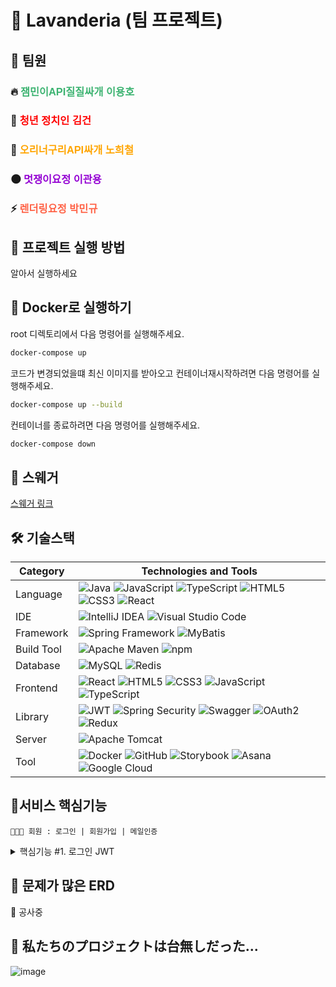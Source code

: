 # 🧺 Lavanderia (팀 프로젝트)

## 👥 팀원

### 🔥 <span style="color:#3CB371; font-family: 'Comic Sans MS', cursive, sans-serif;">잼민이API질질싸개 이용호</span>

### 🔫 <span style="color:#FF0000; font-family: 'Comic Sans MS', cursive, sans-serif;">청년 정치인 김건</span>

### 🌈 <span style="color:#FFA500; font-family: 'Comic Sans MS', cursive, sans-serif;">오리너구리API싸개 노희철</span>

### 🌑 <span style="color:#9400D3; font-family: 'Comic Sans MS', cursive, sans-serif;">멋쟁이요정 이관용</span>

### ⚡️ <span style="color:#FF6347; font-family: 'Comic Sans MS', cursive, sans-serif;">렌더링요정 박민규</span>

## 🚀 프로젝트 실행 방법

알아서 실행하세요

## 🐳 Docker로 실행하기

root 디렉토리에서 다음 명령어를 실행해주세요.

```bash
docker-compose up
```

코드가 변경되었을떄 최신 이미지를 받아오고 컨테이너재시작하려면 다음 명령어를 실행해주세요.

```bash
docker-compose up --build
```

컨테이너를 종료하려면 다음 명령어를 실행해주세요.

```bash
docker-compose down
```

## 🧬 스웨거

[스웨거 링크](http://localhost:8080/swagger-ui.html)

## 🛠️ 기술스택

| Category   | Technologies and Tools                                                                                                                                                                                                                                                                                                                                                                                                                                                                                                                                                                                                                    |
| ---------- | ----------------------------------------------------------------------------------------------------------------------------------------------------------------------------------------------------------------------------------------------------------------------------------------------------------------------------------------------------------------------------------------------------------------------------------------------------------------------------------------------------------------------------------------------------------------------------------------------------------------------------------------- |
| Language   | ![Java](https://img.shields.io/badge/Java-007396?style=for-the-badge&logo=java&logoColor=white) ![JavaScript](https://img.shields.io/badge/JavaScript-F7DF1E?style=for-the-badge&logo=javascript&logoColor=black) ![TypeScript](https://img.shields.io/badge/TypeScript-3178C6?style=for-the-badge&logo=typescript&logoColor=white) ![HTML5](https://img.shields.io/badge/HTML5-E34F26?style=for-the-badge&logo=html5&logoColor=white) ![CSS3](https://img.shields.io/badge/CSS3-1572B6?style=for-the-badge&logo=css3&logoColor=white) ![React](https://img.shields.io/badge/React-61DAFB?style=for-the-badge&logo=react&logoColor=white) |
| IDE        | ![IntelliJ IDEA](https://img.shields.io/badge/IntelliJ_IDEA-000000?style=for-the-badge&logo=intellij-idea&logoColor=white) ![Visual Studio Code](https://img.shields.io/badge/Visual_Studio_Code-007ACC?style=for-the-badge&logo=visual-studio-code&logoColor=white)                                                                                                                                                                                                                                                                                                                                                                      |
| Framework  | ![Spring Framework](https://img.shields.io/badge/Spring_Framework-6DB33F?style=for-the-badge&logo=spring&logoColor=white) ![MyBatis](https://img.shields.io/badge/MyBatis-339933?style=for-the-badge&logo=mybatis&logoColor=white)                                                                                                                                                                                                                                                                                                                                                                                                        |
| Build Tool | ![Apache Maven](https://img.shields.io/badge/Apache_Maven-C71A36?style=for-the-badge&logo=apache-maven&logoColor=white) ![npm](https://img.shields.io/badge/npm-CB3837?style=for-the-badge&logo=npm&logoColor=white)                                                                                                                                                                                                                                                                                                                                                                                                                      |
| Database   | ![MySQL](https://img.shields.io/badge/MySQL-4479A1?style=for-the-badge&logo=mysql&logoColor=white) ![Redis](https://img.shields.io/badge/Redis-DC382D?style=for-the-badge&logo=redis&logoColor=white)                                                                                                                                                                                                                                                                                                                                                                                                                                     |
| Frontend   | ![React](https://img.shields.io/badge/React-61DAFB?style=for-the-badge&logo=react&logoColor=white) ![HTML5](https://img.shields.io/badge/HTML5-E34F26?style=for-the-badge&logo=html5&logoColor=white) ![CSS3](https://img.shields.io/badge/CSS3-1572B6?style=for-the-badge&logo=css3&logoColor=white) ![JavaScript](https://img.shields.io/badge/JavaScript-F7DF1E?style=for-the-badge&logo=javascript&logoColor=black) ![TypeScript](https://img.shields.io/badge/TypeScript-3178C6?style=for-the-badge&logo=typescript&logoColor=white)                                                                                                 |
| Library    | ![JWT](https://img.shields.io/badge/JWT-000000?style=for-the-badge&logo=JSON%20web%20tokens&logoColor=white) ![Spring Security](https://img.shields.io/badge/Spring_Security-6DB33F?style=for-the-badge&logo=spring-security&logoColor=white) ![Swagger](https://img.shields.io/badge/Swagger-85EA2D?style=for-the-badge&logo=swagger&logoColor=black) ![OAuth2](https://img.shields.io/badge/OAuth2-2E86C1?style=for-the-badge&logo=oauth&logoColor=white) ![Redux](https://img.shields.io/badge/Redux-764ABC?style=for-the-badge&logo=redux&logoColor=white)                                                                            |
| Server     | ![Apache Tomcat](https://img.shields.io/badge/Apache_Tomcat-F8DC75?style=for-the-badge&logo=apache-tomcat&logoColor=black)                                                                                                                                                                                                                                                                                                                                                                                                                                                                                                                |
| Tool       | ![Docker](https://img.shields.io/badge/Docker-2496ED?style=for-the-badge&logo=docker&logoColor=white) ![GitHub](https://img.shields.io/badge/GitHub-181717?style=for-the-badge&logo=github&logoColor=white) ![Storybook](https://img.shields.io/badge/Storybook-FF4785?style=for-the-badge&logo=storybook&logoColor=white) ![Asana](https://img.shields.io/badge/Asana-27384D?style=for-the-badge&logo=asana&logoColor=white) ![Google Cloud](https://img.shields.io/badge/Google_Cloud-4285F4?style=for-the-badge&logo=google-cloud&logoColor=white)                                                                                                                                                                                                            |

## 🎯서비스 핵심기능

```
👨‍👨‍👧 회원 : 로그인 | 회원가입 | 메일인증
```

<details>
<summary>핵심기능 #1. 로그인 JWT</summary>
<div markdown="1">

> > > > > > > > > > > > > <p style="color:black">뭘봐</p>

</div>
</details>

## 📖 문제가 많은 ERD

🚧 공사중

## 🎸 私たちのプロジェクトは台無しだった...

![image](https://mblogthumb-phinf.pstatic.net/MjAyMzAyMjdfNTYg/MDAxNjc3NDI4ODkxNzg4.XxxPeBm9ltiL0iF2h0ikAzdG81pEMB4Tp-ORexO6NFog.e4zEIRUMalaHP29ukMhnfC-VtkPRZZLr-jTqXYp3ArUg.JPEG.thsldpswpf0112/봇치2.jpg?type=w800)
